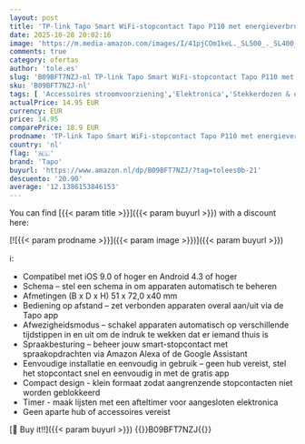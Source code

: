 ```yaml
---
layout: post
title: 'TP-link Tapo Smart WiFi-stopcontact Tapo P110 met energieverbruiksregeling  smart home Alexa-stopcontact  werkt met Alexa  Google Home  spraakbesturing  toegang op afstand  geen hub nodig  mini'
date: 2025-10-28 20:02:16
image: 'https://m.media-amazon.com/images/I/41pjCOm1keL._SL500_._SL400_.jpg'
comments: true
category: ofertas
author: 'tole.es'
slug: 'B09BFT7NZJ-nl TP-link Tapo Smart WiFi-stopcontact Tapo P110 met...'
sku: 'B09BFT7NZJ-nl'
tags: [ 'Accessoires stroomvoorziening','Elektronica','Stekkerdozen & overspanningsbeveiliging','Verlengdozen','tapo','🇳🇱', ]
actualPrice: 14.95 EUR
currency: EUR
price: 14.95
comparePrice: 18.9 EUR
prodname: 'TP-link Tapo Smart WiFi-stopcontact Tapo P110 met energieverbruiksregeling  smart home Alexa-stopcontact  werkt met Alexa  Google Home  spraakbesturing  toegang op afstand  geen hub nodig  mini'
country: 'nl'
flag: '🇳🇱'
brand: 'Tapo'
buyurl: 'https://www.amazon.nl/dp/B09BFT7NZJ/?tag=tolees0b-21'
descuento: '20.90'
average: '12.1386153846153'
---
```


You can find [{{< param title >}}]({{< param buyurl >}}) with a discount here:

[![{{< param prodname >}}]({{< param image >}})]({{< param buyurl >}})

ℹ️:

- Compatibel met iOS 9.0 of hoger en Android 4.3 of hoger
- Schema – stel een schema in om apparaten automatisch te beheren
- Afmetingen (B x D x H) 51 x 72,0 x40 mm
- Bediening op afstand – zet verbonden apparaten overal aan/uit via de Tapo app
- Afwezigheidsmodus – schakel apparaten automatisch op verschillende tijdstippen in en uit om de indruk te wekken dat er iemand thuis is
- Spraakbesturing – beheer jouw smart-stopcontact met spraakopdrachten via Amazon Alexa of de Google Assistant
- Eenvoudige installatie en eenvoudig in gebruik – geen hub vereist, stel het stopcontact snel en eenvoudig in met de gratis app
- Compact design - klein formaat zodat aangrenzende stopcontacten niet worden geblokkeerd
- Timer - maak lijsten met een afteltimer voor aangesloten elektronica
- Geen aparte hub of accessoires vereist

[🛒 Buy it!!]({{< param buyurl >}})
{{<world>}}B09BFT7NZJ{{</world>}}

